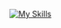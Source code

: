 [![My Skills](https://skillicons.dev/icons?i=html,apple,raspberrypi,obsidian,js,mastodon,git,docker,bots,linux,debian)](https://skillicons.dev)
